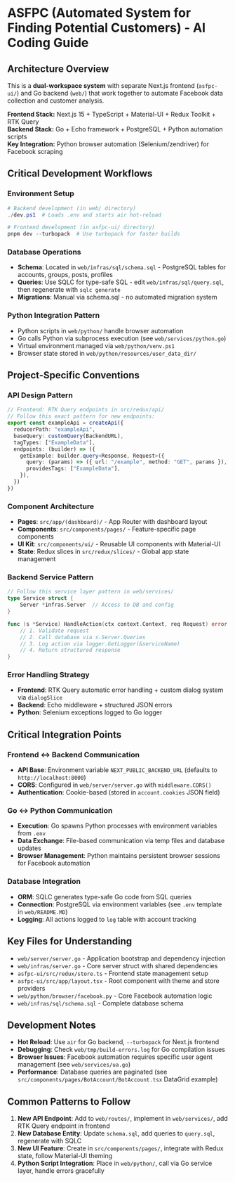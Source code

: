 # ASFPC (Automated System for Finding Potential Customers) - AI Coding Guide

## Architecture Overview

This is a **dual-workspace system** with separate Next.js frontend (`asfpc-ui/`) and Go backend (`web/`) that work together to automate Facebook data collection and customer analysis.

**Frontend Stack:** Next.js 15 + TypeScript + Material-UI + Redux Toolkit + RTK Query  
**Backend Stack:** Go + Echo framework + PostgreSQL + Python automation scripts  
**Key Integration:** Python browser automation (Selenium/zendriver) for Facebook scraping

## Critical Development Workflows

### Environment Setup
```powershell
# Backend development (in web/ directory)
./dev.ps1  # Loads .env and starts air hot-reload

# Frontend development (in asfpc-ui/ directory)
pnpm dev --turbopack  # Use turbopack for faster builds
```

### Database Operations
- **Schema**: Located in `web/infras/sql/schema.sql` - PostgreSQL tables for accounts, groups, posts, profiles
- **Queries**: Use SQLC for type-safe SQL - edit `web/infras/sql/query.sql`, then regenerate with `sqlc generate`
- **Migrations**: Manual via schema.sql - no automated migration system

### Python Integration Pattern
- Python scripts in `web/python/` handle browser automation
- Go calls Python via subprocess execution (see `web/services/python.go`)
- Virtual environment managed via `web/python/venv.ps1`
- Browser state stored in `web/python/resources/user_data_dir/`

## Project-Specific Conventions

### API Design Pattern
```typescript
// Frontend: RTK Query endpoints in src/redux/api/
// Follow this exact pattern for new endpoints:
export const exampleApi = createApi({
  reducerPath: "exampleApi",
  baseQuery: customQuery(BackendURL),
  tagTypes: ["ExampleData"],
  endpoints: (builder) => ({
    getExample: builder.query<Response, Request>({
      query: (params) => ({ url: "/example", method: "GET", params }),
      providesTags: ["ExampleData"],
    }),
  })
})
```

### Component Architecture
- **Pages**: `src/app/(dashboard)/` - App Router with dashboard layout
- **Components**: `src/components/pages/` - Feature-specific page components
- **UI Kit**: `src/components/ui/` - Reusable UI components with Material-UI
- **State**: Redux slices in `src/redux/slices/` - Global app state management

### Backend Service Pattern
```go
// Follow this service layer pattern in web/services/
type Service struct {
    Server *infras.Server  // Access to DB and config
}

func (s *Service) HandleAction(ctx context.Context, req Request) error {
    // 1. Validate request
    // 2. Call database via s.Server.Queries
    // 3. Log action via logger.GetLogger(&serviceName)
    // 4. Return structured response
}
```

### Error Handling Strategy
- **Frontend**: RTK Query automatic error handling + custom dialog system via `dialogSlice`
- **Backend**: Echo middleware + structured JSON errors
- **Python**: Selenium exceptions logged to Go logger

## Critical Integration Points

### Frontend ↔ Backend Communication
- **API Base**: Environment variable `NEXT_PUBLIC_BACKEND_URL` (defaults to `http://localhost:8000`)
- **CORS**: Configured in `web/server/server.go` with `middleware.CORS()`
- **Authentication**: Cookie-based (stored in `account.cookies` JSON field)

### Go ↔ Python Communication
- **Execution**: Go spawns Python processes with environment variables from `.env`
- **Data Exchange**: File-based communication via temp files and database updates
- **Browser Management**: Python maintains persistent browser sessions for Facebook automation

### Database Integration
- **ORM**: SQLC generates type-safe Go code from SQL queries
- **Connection**: PostgreSQL via environment variables (see `.env` template in `web/README.MD`)
- **Logging**: All actions logged to `log` table with account tracking

## Key Files for Understanding

- `web/server/server.go` - Application bootstrap and dependency injection
- `web/infras/server.go` - Core server struct with shared dependencies
- `asfpc-ui/src/redux/store.ts` - Frontend state management setup
- `asfpc-ui/src/app/layout.tsx` - Root component with theme and store providers
- `web/python/browser/facebook.py` - Core Facebook automation logic
- `web/infras/sql/schema.sql` - Complete database schema

## Development Notes

- **Hot Reload**: Use `air` for Go backend, `--turbopack` for Next.js frontend
- **Debugging**: Check `web/tmp/build-errors.log` for Go compilation issues
- **Browser Issues**: Facebook automation requires specific user agent management (see `web/services/ua.go`)
- **Performance**: Database queries are paginated (see `src/components/pages/BotAccount/BotAccount.tsx` DataGrid example)

## Common Patterns to Follow

1. **New API Endpoint**: Add to `web/routes/`, implement in `web/services/`, add RTK Query endpoint in frontend
2. **New Database Entity**: Update `schema.sql`, add queries to `query.sql`, regenerate with SQLC
3. **New UI Feature**: Create in `src/components/pages/`, integrate with Redux state, follow Material-UI theming
4. **Python Script Integration**: Place in `web/python/`, call via Go service layer, handle errors gracefully